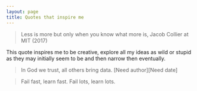 ```yaml
---
layout: page
title: Quotes that inspire me
---
```


> Less is more but only when you know what more is, Jacob Collier at MIT (2017)

This quote inspires me to be creative, explore all my ideas as wild or stupid as they may initially seem to be and then narrow then eventually.

> In God we trust, all others bring data. [Need author][Need date]

> Fail fast, learn fast. Fail lots, learn lots.


